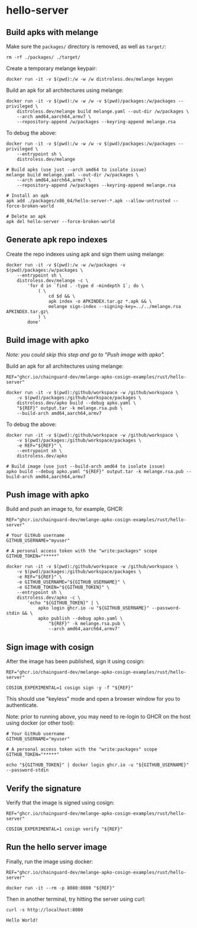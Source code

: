# hello-server

## Build apks with melange

Make sure the `packages/` directory is removed, as well as `target/`:
```
rm -rf ./packages/ ./target/
```

Create a temporary melange keypair:
```
docker run -it -v $(pwd):/w -w /w distroless.dev/melange keygen
```

Build an apk for all architectures using melange:
```
docker run -it -v $(pwd):/w -w /w -v $(pwd)/packages:/w/packages --privileged \
    distroless.dev/melange build melange.yaml --out-dir /w/packages \
    --arch amd64,aarch64,armv7 \
    --repository-append /w/packages --keyring-append melange.rsa
```

To debug the above:
```
docker run -it -v $(pwd):/w -w /w -v $(pwd)/packages:/w/packages --privileged \
    --entrypoint sh \
    distroless.dev/melange

# Build apks (use just --arch amd64 to isolate issue)
melange build melange.yaml --out-dir /w/packages \
    --arch amd64,aarch64,armv7 \
    --repository-append /w/packages --keyring-append melange.rsa

# Install an apk
apk add ./packages/x86_64/hello-server-*.apk --allow-untrusted --force-broken-world

# Delete an apk
apk del hello-server --force-broken-world
```

## Generate apk repo indexes

Create the repo indexes using apk and sign them using melange:
```
docker run -it -v $(pwd):/w -w /w/packages -v $(pwd)/packages:/w/packages \
    --entrypoint sh \
    distroless.dev/melange -c \
        'for d in `find . -type d -mindepth 1`; do \
            ( \
                cd $d && \
                apk index -o APKINDEX.tar.gz *.apk && \
                melange sign-index --signing-key=../../melange.rsa APKINDEX.tar.gz\
            ) \
        done'
```

## Build image with apko

*Note: you could skip this step and go to "Push image with apko".*

Build an apk for all architectures using melange:
```
REF="ghcr.io/chainguard-dev/melange-apko-cosign-examples/rust/hello-server"

docker run -it -v $(pwd):/github/workspace -w /github/workspace \
    -v $(pwd)/packages:/github/workspace/packages \
    distroless.dev/apko build --debug apko.yaml \
    "${REF}" output.tar -k melange.rsa.pub \
    --build-arch amd64,aarch64,armv7
```

To debug the above:
```
docker run -it -v $(pwd):/github/workspace -w /github/workspace \
    -v $(pwd)/packages:/github/workspace/packages \
    -e REF="${REF}" \
    --entrypoint sh \
    distroless.dev/apko

# Build image (use just --build-arch amd64 to isolate issue)
apko build --debug apko.yaml "${REF}" output.tar -k melange.rsa.pub --build-arch amd64,aarch64,armv7
```

## Push image with apko

Build and push an image to, for example, GHCR:
```
REF="ghcr.io/chainguard-dev/melange-apko-cosign-examples/rust/hello-server"

# Your GitHub username
GITHUB_USERNAME="myuser"

# A personal access token with the "write:packages" scope
GITHUB_TOKEN="*****"

docker run -it -v $(pwd):/github/workspace -w /github/workspace \
    -v $(pwd)/packages:/github/workspace/packages \
    -e REF="${REF}" \
    -e GITHUB_USERNAME="${GITHUB_USERNAME}" \
    -e GITHUB_TOKEN="${GITHUB_TOKEN}" \
    --entrypoint sh \
    distroless.dev/apko -c \
        'echo "${GITHUB_TOKEN}" | \
            apko login ghcr.io -u "${GITHUB_USERNAME}" --password-stdin && \
            apko publish --debug apko.yaml \
                "${REF}" -k melange.rsa.pub \
                --arch amd64,aarch64,armv7'
```

## Sign image with cosign

After the image has been published, sign it using cosign:

```
REF="ghcr.io/chainguard-dev/melange-apko-cosign-examples/rust/hello-server"

COSIGN_EXPERIMENTAL=1 cosign sign -y -f "${REF}"
```

This should use "keyless" mode and open a browser window for you to
authenticate.

Note: prior to running above, you may need to re-login to GHCR
on the host using docker (or other tool):

```
# Your GitHub username
GITHUB_USERNAME="myuser"

# A personal access token with the "write:packages" scope
GITHUB_TOKEN="*****"

echo "${GITHUB_TOKEN}" | docker login ghcr.io -u "${GITHUB_USERNAME}" --password-stdin
```

## Verify the signature

Verify that the image is signed using cosign:

```
REF="ghcr.io/chainguard-dev/melange-apko-cosign-examples/rust/hello-server"

COSIGN_EXPERIMENTAL=1 cosign verify "${REF}"
```

## Run the hello server image

Finally, run the image using docker:

```
REF="ghcr.io/chainguard-dev/melange-apko-cosign-examples/rust/hello-server"

docker run -it --rm -p 8080:8080 "${REF}"
```

Then in another terminal, try hitting the server using curl:

```
curl -s http://localhost:8080
```

```
Hello World!
```